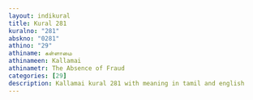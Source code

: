```yaml
---
layout: indikural
title: Kural 281
kuralno: "281"
abskno: "0281"
athino: "29"
athiname: கள்ளாமை
athinameen: Kallamai
athinametr: The Absence of Fraud
categories: [29]
description: Kallamai kural 281 with meaning in tamil and english 
---
```


